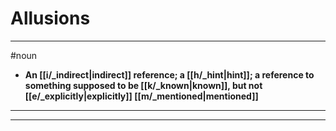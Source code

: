 # Allusions
---
#noun
- **An [[i/_indirect|indirect]] reference; a [[h/_hint|hint]]; a reference to something supposed to be [[k/_known|known]], but not [[e/_explicitly|explicitly]] [[m/_mentioned|mentioned]]**
---
---
